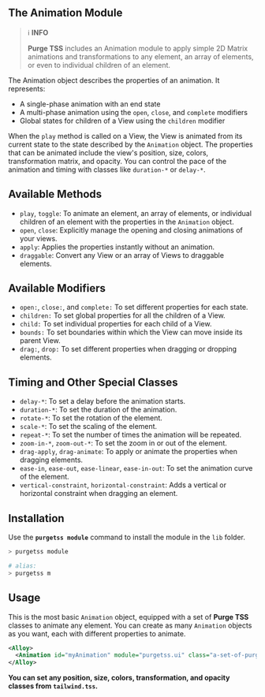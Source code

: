 ## The Animation Module
> ℹ️ **INFO**
>
> **Purge TSS** includes an Animation module to apply simple 2D Matrix animations and transformations to any element, an array of elements, or even to individual children of an element.


The Animation object describes the properties of an animation. It represents:
- A single-phase animation with an end state
- A multi-phase animation using the `open`, `close`, and `complete` modifiers
- Global states for children of a View using the `children` modifier

When the `play` method is called on a View, the View is animated from its current state to the state described by the `Animation` object. The properties that can be animated include the view's position, size, colors, transformation matrix, and opacity. You can control the pace of the animation and timing with classes like `duration-*` or `delay-*`.


## Available Methods
- `play`, `toggle`: To animate an element, an array of elements, or individual children of an element with the properties in the `Animation` object.
- `open`, `close`: Explicitly manage the opening and closing animations of your views.
- `apply`: Applies the properties instantly without an animation.
- `draggable`: Convert any View or an array of Views to draggable elements.


## Available Modifiers
- `open:`, `close:`, and `complete:` To set different properties for each state.
- `children:` To set global properties for all the children of a View.
- `child:` To set individual properties for each child of a View.
- `bounds:` To set boundaries within which the View can move inside its parent View.
- `drag:`, `drop:` To set different properties when dragging or dropping elements.


## Timing and Other Special Classes
- `delay-*`: To set a delay before the animation starts.
- `duration-*`: To set the duration of the animation.
- `rotate-*`: To set the rotation of the element.
- `scale-*`: To set the scaling of the element.
- `repeat-*`: To set the number of times the animation will be repeated.
- `zoom-in-*`, `zoom-out-*`: To set the zoom in or out of the element.
- `drag-apply`, `drag-animate`: To apply or animate the properties when dragging elements.
- `ease-in`, `ease-out`, `ease-linear`, `ease-in-out`: To set the animation curve of the element.
- `vertical-constraint`, `horizontal-constraint`: Adds a vertical or horizontal constraint when dragging an element.


## Installation
Use the **`purgetss module`** command to install the module in the `lib` folder.

```bash
> purgetss module

# alias:
> purgetss m
```


## Usage
This is the most basic `Animation` object, equipped with a set of **Purge TSS** classes to animate any element. You can create as many `Animation` objects as you want, each with different properties to animate.

```xml
<Alloy>
  <Animation id="myAnimation" module="purgetss.ui" class="a-set-of-purgetss-classes-and-modifiers" />
</Alloy>
```

**You can set any position, size, colors, transformation, and opacity classes from `tailwind.tss`.**
